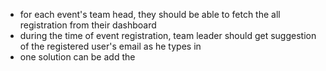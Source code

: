 - for each event's team head, they should be able to fetch the all registration from their dashboard
- during the time of event registration, team leader should get suggestion of the registered user's email as he types in
- one solution can be add the 